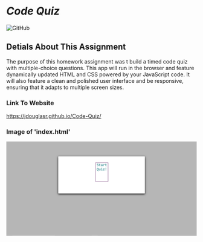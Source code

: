 # __*Code Quiz*__
![GitHub](https://img.shields.io/github/license/jdouglasr/code-quiz)

## __Detials About This Assignment__
The purpose of this homework assignment was t build a timed code quiz with multiple-choice questions. This app will run in the browser and feature dynamically updated HTML and CSS powered by your JavaScript code. It will also feature a clean and polished user interface and be responsive, ensuring that it adapts to multiple screen sizes.

### __Link To Website__
https://jdouglasr.github.io/Code-Quiz/

### __Image of 'index.html'__
![index.html](/img/Code-Quiz-index.png)
